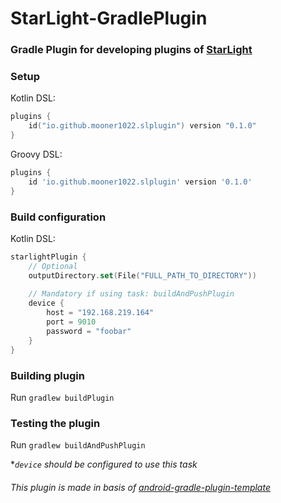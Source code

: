 # StarLight-GradlePlugin
### Gradle Plugin for developing plugins of [StarLight](https://github.com/mooner1022/StarLight)

### Setup
Kotlin DSL:
```kotlin
plugins {
    id("io.github.mooner1022.slplugin") version "0.1.0"
}
```
Groovy DSL:
```groovy
plugins {
    id 'io.github.mooner1022.slplugin' version '0.1.0'
}
```

### Build configuration
Kotlin DSL:
```kotlin
starlightPlugin {
    // Optional
    outputDirectory.set(File("FULL_PATH_TO_DIRECTORY"))
    
    // Mandatory if using task: buildAndPushPlugin
    device {
        host = "192.168.219.164"
        port = 9010
        password = "foobar"
    }
}
```

### Building plugin
Run `gradlew buildPlugin`

### Testing the plugin
Run `gradlew buildAndPushPlugin`

**`device` should be configured to use this task*

###### This plugin is made in basis of [android-gradle-plugin-template](https://github.com/irgaly/android-gradle-plugin-template)